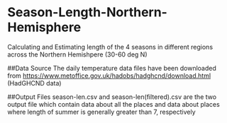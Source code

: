 # Season-Length-Northern-Hemisphere
 Calculating and Estimating length of the 4 seasons in different regions across the Northern Hemishpere (30-60 deg N)

##Data Source
The daily temperature data files have been downloaded from https://www.metoffice.gov.uk/hadobs/hadghcnd/download.html (HadGHCND data)

##Output Files
season-len.csv and season-len(filtered).csv are the two output file which contain data about all the places and data about places where length of summer is generally greater than 7, respectively
